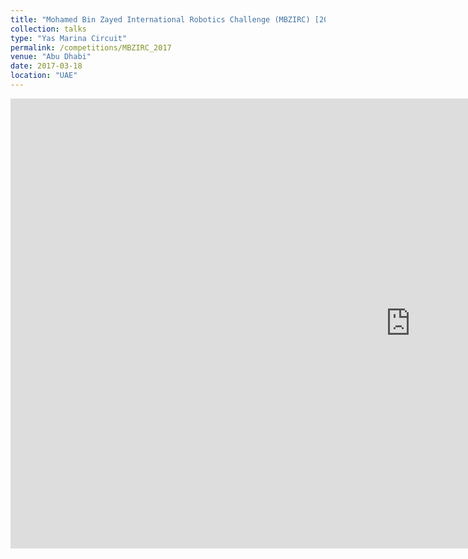 ```yaml
---
title: "Mohamed Bin Zayed International Robotics Challenge (MBZIRC) [2017]"
collection: talks
type: "Yas Marina Circuit"
permalink: /competitions/MBZIRC_2017
venue: "Abu Dhabi"
date: 2017-03-18
location: "UAE"
---
```

<iframe width="1280" height="720" src="https://www.youtube.com/embed/TMiTC9wa5S8" frameborder="0" allow="accelerometer; autoplay; clipboard-write; encrypted-media; gyroscope; picture-in-picture" allowfullscreen></iframe>